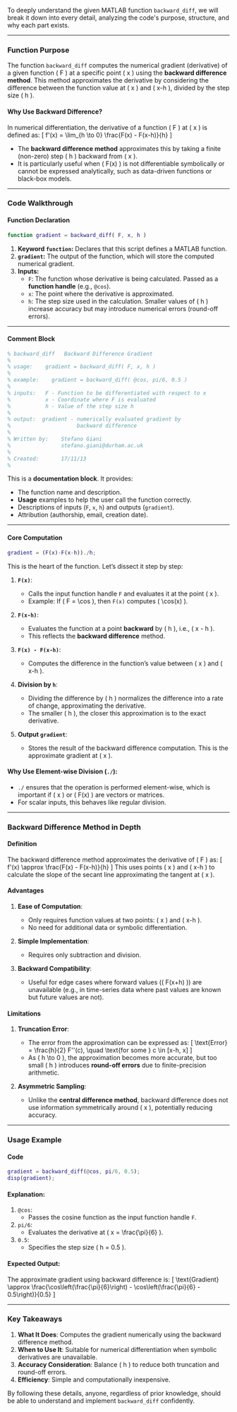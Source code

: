 To deeply understand the given MATLAB function `backward_diff`, we will break it down into every detail, analyzing the code's purpose, structure, and why each part exists. 

---

### **Function Purpose**
The function `backward_diff` computes the numerical gradient (derivative) of a given function \( F \) at a specific point \( x \) using the **backward difference method**. This method approximates the derivative by considering the difference between the function value at \( x \) and \( x-h \), divided by the step size \( h \).

#### **Why Use Backward Difference?**
In numerical differentiation, the derivative of a function \( F \) at \( x \) is defined as:
\[
f'(x) = \lim_{h \to 0} \frac{F(x) - F(x-h)}{h}
\]
- The **backward difference method** approximates this by taking a finite (non-zero) step \( h \) backward from \( x \).
- It is particularly useful when \( F(x) \) is not differentiable symbolically or cannot be expressed analytically, such as data-driven functions or black-box models.

---

### **Code Walkthrough**

#### **Function Declaration**
```matlab
function gradient = backward_diff( F, x, h )
```
1. **Keyword `function`:** Declares that this script defines a MATLAB function.
2. **`gradient`:** The output of the function, which will store the computed numerical gradient.
3. **Inputs:**
   - `F`: The function whose derivative is being calculated. Passed as a **function handle** (e.g., `@cos`).
   - `x`: The point where the derivative is approximated.
   - `h`: The step size used in the calculation. Smaller values of \( h \) increase accuracy but may introduce numerical errors (round-off errors).

---

#### **Comment Block**
```matlab
% backward_diff   Backward Difference Gradient
%
% usage:    gradient = backward_diff( F, x, h )
%
% example:    gradient = backward_diff( @cos, pi/6, 0.5 )
%
% inputs:   F - Function to be differentiated with respect to x
%           x - Coordinate where F is evaluated
%           h - Value of the step size h
%
% output:  gradient - numerically evaluated gradient by
%                     backward difference
%
% Written by:    Stefano Giani
%                stefano.giani@durham.ac.uk
%
% Created:       17/11/13
%
```

This is a **documentation block**. It provides:
- The function name and description.
- **Usage** examples to help the user call the function correctly.
- Descriptions of inputs (`F`, `x`, `h`) and outputs (`gradient`).
- Attribution (authorship, email, creation date).

---

#### **Core Computation**
```matlab
gradient = (F(x)-F(x-h))./h;
```

This is the heart of the function. Let’s dissect it step by step:

1. **`F(x)`**:
   - Calls the input function handle `F` and evaluates it at the point \( x \).
   - Example: If \( F = \cos \), then `F(x)` computes \( \cos(x) \).

2. **`F(x-h)`**:
   - Evaluates the function at a point **backward** by \( h \), i.e., \( x - h \).
   - This reflects the **backward difference** method.

3. **`F(x) - F(x-h)`**:
   - Computes the difference in the function’s value between \( x \) and \( x-h \).

4. **Division by `h`**:
   - Dividing the difference by \( h \) normalizes the difference into a rate of change, approximating the derivative.
   - The smaller \( h \), the closer this approximation is to the exact derivative.

5. **Output `gradient`**:
   - Stores the result of the backward difference computation. This is the approximate gradient at \( x \).

#### **Why Use Element-wise Division (`./`)**:
- `./` ensures that the operation is performed element-wise, which is important if \( x \) or \( F(x) \) are vectors or matrices.
- For scalar inputs, this behaves like regular division.

---

### **Backward Difference Method in Depth**

#### **Definition**
The backward difference method approximates the derivative of \( F \) as:
\[
f'(x) \approx \frac{F(x) - F(x-h)}{h}
\]
This uses points \( x \) and \( x-h \) to calculate the slope of the secant line approximating the tangent at \( x \).

#### **Advantages**
1. **Ease of Computation**:
   - Only requires function values at two points: \( x \) and \( x-h \).
   - No need for additional data or symbolic differentiation.

2. **Simple Implementation**:
   - Requires only subtraction and division.

3. **Backward Compatibility**:
   - Useful for edge cases where forward values (\( F(x+h) \)) are unavailable (e.g., in time-series data where past values are known but future values are not).

#### **Limitations**
1. **Truncation Error**:
   - The error from the approximation can be expressed as:
     \[
     \text{Error} = \frac{h}{2} F''(c), \quad \text{for some } c \in [x-h, x]
     \]
   - As \( h \to 0 \), the approximation becomes more accurate, but too small \( h \) introduces **round-off errors** due to finite-precision arithmetic.

2. **Asymmetric Sampling**:
   - Unlike the **central difference method**, backward difference does not use information symmetrically around \( x \), potentially reducing accuracy.

---

### **Usage Example**
#### Code
```matlab
gradient = backward_diff(@cos, pi/6, 0.5);
disp(gradient);
```

#### Explanation:
1. `@cos`:
   - Passes the cosine function as the input function handle `F`.
2. `pi/6`:
   - Evaluates the derivative at \( x = \frac{\pi}{6} \).
3. `0.5`:
   - Specifies the step size \( h = 0.5 \).

#### Expected Output:
The approximate gradient using backward difference is:
\[
\text{Gradient} \approx \frac{\cos\left(\frac{\pi}{6}\right) - \cos\left(\frac{\pi}{6} - 0.5\right)}{0.5}
\]

---

### **Key Takeaways**
1. **What It Does**: Computes the gradient numerically using the backward difference method.
2. **When to Use It**: Suitable for numerical differentiation when symbolic derivatives are unavailable.
3. **Accuracy Consideration**: Balance \( h \) to reduce both truncation and round-off errors.
4. **Efficiency**: Simple and computationally inexpensive.

By following these details, anyone, regardless of prior knowledge, should be able to understand and implement `backward_diff` confidently.
